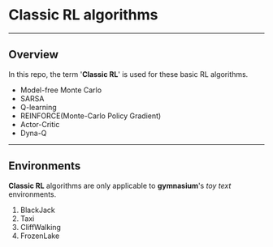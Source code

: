 # Classic RL algorithms

---
## Overview
In this repo, the term '**Classic RL**' is used for these basic RL algorithms. 

* Model-free Monte Carlo
* SARSA
* Q-learning
* REINFORCE(Monte-Carlo Policy Gradient)
* Actor-Critic
* Dyna-Q


--- 
## Environments
**Classic RL** algorithms are only applicable to **gymnasium**'s *toy text* environments.
1. BlackJack
2. Taxi
3. CliffWalking
4. FrozenLake

